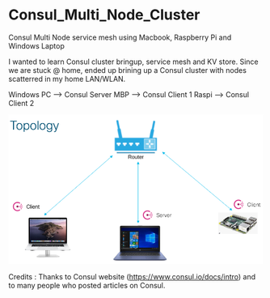 # Consul_Multi_Node_Cluster
Consul Multi Node service mesh using Macbook, Raspberry Pi and Windows Laptop

I wanted to learn Consul cluster bringup, service mesh and KV store. Since we are stuck @ home, ended up brining up a Consul cluster with nodes scatterred in my home LAN/WLAN.

Windows PC --> Consul Server
MBP --> Consul Client 1
Raspi --> Consul Client 2

![topology](topology.png)

Credits : Thanks to Consul website (https://www.consul.io/docs/intro) and to many people who posted articles on Consul.
